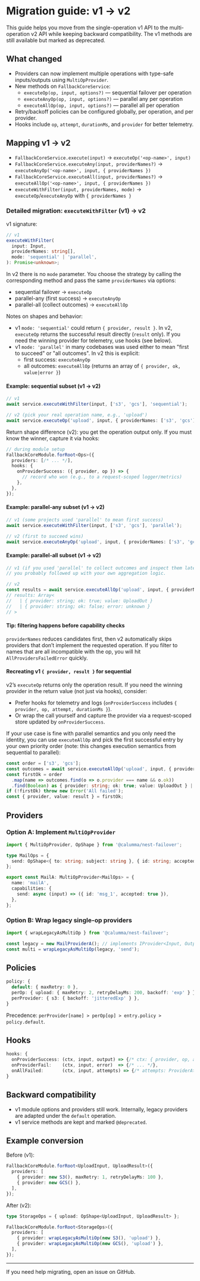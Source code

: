 # Migration guide: v1 → v2

This guide helps you move from the single-operation v1 API to the multi-operation v2 API while keeping backward compatibility. The v1 methods are still available but marked as deprecated.

## What changed

- Providers can now implement multiple operations with type-safe inputs/outputs using `MultiOpProvider`.
- New methods on `FallbackCoreService`:
  - `executeOp(op, input, options?)` — sequential failover per operation
  - `executeAnyOp(op, input, options?)` — parallel any per operation
  - `executeAllOp(op, input, options?)` — parallel all per operation
- Retry/backoff policies can be configured globally, per operation, and per provider.
- Hooks include `op`, `attempt`, `durationMs`, and `provider` for better telemetry.

## Mapping v1 → v2

- `FallbackCoreService.execute(input)` → `executeOp('<op-name>', input)`
- `FallbackCoreService.executeAny(input, providerNames?)` → `executeAnyOp('<op-name>', input, { providerNames })`
- `FallbackCoreService.executeAll(input, providerNames?)` → `executeAllOp('<op-name>', input, { providerNames })`
- `executeWithFilter(input, providerNames, mode)` → `executeOp`/`executeAnyOp` with `{ providerNames }`

### Detailed migration: `executeWithFilter` (v1) → v2

v1 signature:

```ts
// v1
executeWithFilter(
  input: Input,
  providerNames: string[],
  mode: 'sequential' | 'parallel',
): Promise<unknown>;
```

In v2 there is no `mode` parameter. You choose the strategy by calling the corresponding method and pass the same `providerNames` via options:

- sequential failover → `executeOp`
- parallel-any (first success) → `executeAnyOp`
- parallel-all (collect outcomes) → `executeAllOp`

Notes on shapes and behavior:
- v1 `mode: 'sequential'` could return `{ provider, result }`. In v2, `executeOp` returns the successful result directly (`result` only). If you need the winning provider for telemetry, use hooks (see below).
- v1 `mode: 'parallel'` in many codebases was used either to mean "first to succeed" or "all outcomes". In v2 this is explicit:
  - first success: `executeAnyOp`
  - all outcomes: `executeAllOp` (returns an array of `{ provider, ok, value|error }`)

#### Example: sequential subset (v1 → v2)

```ts
// v1
await service.executeWithFilter(input, ['s3', 'gcs'], 'sequential');

// v2 (pick your real operation name, e.g., 'upload')
await service.executeOp('upload', input, { providerNames: ['s3', 'gcs'] });
```

Return shape difference (v2): you get the operation output only. If you must know the winner, capture it via hooks:

```ts
// during module setup
FallbackCoreModule.forRoot<Ops>({
  providers: [/* ... */],
  hooks: {
    onProviderSuccess: ({ provider, op }) => {
      // record who won (e.g., to a request-scoped logger/metrics)
    },
  },
});
```

#### Example: parallel-any subset (v1 → v2)

```ts
// v1 (some projects used 'parallel' to mean first success)
await service.executeWithFilter(input, ['s3', 'gcs'], 'parallel');

// v2 (first to succeed wins)
await service.executeAnyOp('upload', input, { providerNames: ['s3', 'gcs'] });
```

#### Example: parallel-all subset (v1 → v2)

```ts
// v1 (if you used 'parallel' to collect outcomes and inspect them later)
// you probably followed up with your own aggregation logic.

// v2
const results = await service.executeAllOp('upload', input, { providerNames: ['s3', 'gcs'] });
// results: Array<
//   | { provider: string; ok: true; value: UploadOut }
//   | { provider: string; ok: false; error: unknown }
// >
```

#### Tip: filtering happens before capability checks

`providerNames` reduces candidates first, then v2 automatically skips providers that don’t implement the requested operation. If you filter to names that are all incompatible with the op, you will hit `AllProvidersFailedError` quickly.

#### Recreating v1 `{ provider, result }` for sequential

v2’s `executeOp` returns only the operation result. If you need the winning provider in the return value (not just via hooks), consider:

- Prefer hooks for telemetry and logs (`onProviderSuccess` includes `{ provider, op, attempt, durationMs }`).
- Or wrap the call yourself and capture the provider via a request-scoped store updated by `onProviderSuccess`.

If your use case is fine with parallel semantics and you only need the identity, you can use `executeAllOp` and pick the first successful entry by your own priority order (note: this changes execution semantics from sequential to parallel):

```ts
const order = ['s3', 'gcs'];
const outcomes = await service.executeAllOp('upload', input, { providerNames: order });
const firstOk = order
  .map(name => outcomes.find(o => o.provider === name && o.ok))
  .find(Boolean) as { provider: string; ok: true; value: UploadOut } | undefined;
if (!firstOk) throw new Error('All failed');
const { provider, value: result } = firstOk;
```


## Providers

### Option A: Implement `MultiOpProvider`

```ts
import { MultiOpProvider, OpShape } from '@calumma/nest-failover';

type MailOps = {
  send: OpShape<{ to: string; subject: string }, { id: string; accepted: boolean }>;
};

export const MailA: MultiOpProvider<MailOps> = {
  name: 'mailA',
  capabilities: {
    send: async (input) => ({ id: 'msg_1', accepted: true }),
  },
};
```

### Option B: Wrap legacy single-op providers

```ts
import { wrapLegacyAsMultiOp } from '@calumma/nest-failover';

const legacy = new MailProviderA(); // implements IProvider<Input, Output>
const multi = wrapLegacyAsMultiOp(legacy, 'send');
```

## Policies

```ts
policy: {
  default: { maxRetry: 0 },
  perOp: { upload: { maxRetry: 2, retryDelayMs: 200, backoff: 'exp' } },
  perProvider: { s3: { backoff: 'jitteredExp' } },
}
```

Precedence: `perProvider[name] > perOp[op] > entry.policy > policy.default`.

## Hooks

```ts
hooks: {
  onProviderSuccess: (ctx, input, output) => {/* ctx: { provider, op, attempt, durationMs } */},
  onProviderFail:    (ctx, input, error)  => {/* ... */},
  onAllFailed:       (ctx, input, attempts) => {/* attempts: ProviderAttemptError[] */},
}
```

## Backward compatibility

- v1 module options and providers still work. Internally, legacy providers are adapted under the `default` operation.
- v1 service methods are kept and marked `@deprecated`.

## Example conversion

Before (v1):

```ts
FallbackCoreModule.forRoot<UploadInput, UploadResult>({
  providers: [
    { provider: new S3(), maxRetry: 1, retryDelayMs: 100 },
    { provider: new GCS() },
  ],
});
```

After (v2):

```ts
type StorageOps = { upload: OpShape<UploadInput, UploadResult> };

FallbackCoreModule.forRoot<StorageOps>({
  providers: [
    { provider: wrapLegacyAsMultiOp(new S3(), 'upload') },
    { provider: wrapLegacyAsMultiOp(new GCS(), 'upload') },
  ],
});
```

---

If you need help migrating, open an issue on GitHub.

